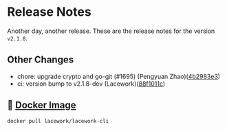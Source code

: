 # Release Notes
Another day, another release. These are the release notes for the version `v2.1.8`.

## Other Changes
* chore: upgrade crypto and go-git (#1695) (Pengyuan Zhao)([4b2983e3](https://github.com/lacework/go-sdk/commit/4b2983e3ef23f7e8e01a395701c75c4ac1238720))
* ci: version bump to v2.1.8-dev (Lacework)([88f1011c](https://github.com/lacework/go-sdk/commit/88f1011ce76b794ac6b55c7f1d260ea6717c4cde))

## :whale: [Docker Image](https://hub.docker.com/r/lacework/lacework-cli)
```
docker pull lacework/lacework-cli
```
